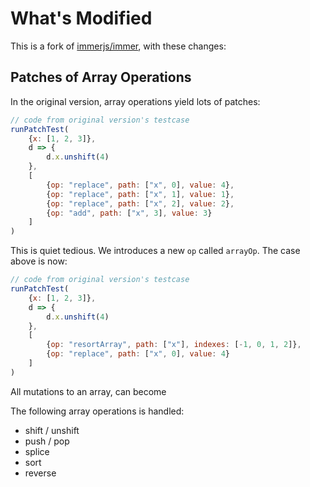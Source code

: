 # What's Modified

This is a fork of [immerjs/immer](https://github.com/immerjs/immer), with these changes:

## Patches of Array Operations

In the original version, array operations yield lots of patches:

```js
// code from original version's testcase
runPatchTest(
	{x: [1, 2, 3]},
	d => {
		d.x.unshift(4)
	},
	[
		{op: "replace", path: ["x", 0], value: 4},
		{op: "replace", path: ["x", 1], value: 1},
		{op: "replace", path: ["x", 2], value: 2},
		{op: "add", path: ["x", 3], value: 3}
	]
)
```

This is quiet tedious. We introduces a new `op` called `arrayOp`. The case above is now:

```js
// code from original version's testcase
runPatchTest(
	{x: [1, 2, 3]},
	d => {
		d.x.unshift(4)
	},
	[
		{op: "resortArray", path: ["x"], indexes: [-1, 0, 1, 2]},
		{op: "replace", path: ["x", 0], value: 4}
	]
)
```

All mutations to an array, can become

The following array operations is handled:

- shift / unshift
- push / pop
- splice
- sort
- reverse
